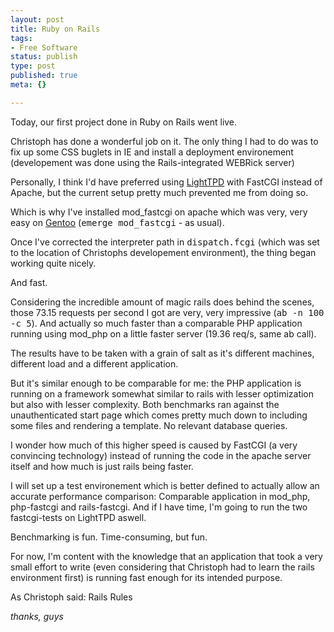 ```yaml
---
layout: post
title: Ruby on Rails
tags:
- Free Software
status: publish
type: post
published: true
meta: {}

---
```

<p>Today, our first project done in Ruby on Rails went live.</p>
<p>Christoph has done a wonderful job on it. The only thing I had to do was to fix up some CSS buglets in IE and install a deployment environement (developement was done using the Rails-integrated WEBRick server)</p>
<p>Personally, I think I'd have preferred using <a href="http://www.lighttpd.net/">LightTPD</a> with FastCGI instead of Apache, but the current setup pretty much prevented me from doing so.</p>
<p>Which is why I've installed mod_fastcgi on apache which was very, very easy on <a href="http://www.gentoo.org">Gentoo</a> (<tt>emerge mod_fastcgi</tt> - as usual).</p>
<p>Once I've corrected the interpreter path in <tt>dispatch.fcgi</tt> (which was set to the location of Christophs developement environment), the thing began working quite nicely.</p>
<p>And fast.</p>
<p>Considering the incredible amount of magic rails does behind the scenes, those 73.15 requests per second I got are very, very impressive (<tt>ab -n 100 -c 5</tt>). And actually so much faster than a comparable PHP application running using mod_php on a little faster server (19.36 req/s, same ab call).</p>
<p>The results have to be taken with a grain of salt as it's different machines, different load and a different application.</p>
<p>But it's similar enough to be comparable for me: the PHP application is running on a framework somewhat similar to rails with lesser optimization but also with lesser complexity. Both benchmarks ran against the unauthenticated start page which comes pretty much down to including some files and rendering a template. No relevant database queries.</p>
<p>I wonder how much of this higher speed is caused by FastCGI (a very convincing technology) instead of running the code in the apache server itself and how much is just rails being faster.</p>
<p>I will set up a test environement which is better defined to actually allow an accurate performance comparison: Comparable application in mod_php, php-fastcgi and rails-fastcgi. And if I have time, I'm going to run the two fastcgi-tests on LightTPD aswell.</p>
<p>Benchmarking is fun. Time-consuming, but fun.</p>
<p>For now, I'm content with the knowledge that an application that took a very small effort to write (even considering that Christoph had to learn the rails environment first) is running fast enough for its intended purpose.</p>
<p>As Christoph said: Rails Rules</p>
<p><em>thanks, guys</em></p>

